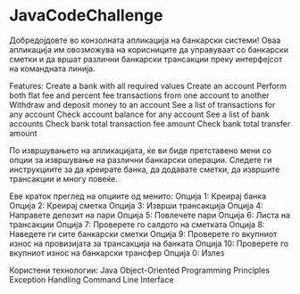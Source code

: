 # JavaCodeChallenge

Добредојдовте во конзолната апликација на банкарски системи! Оваа апликација им овозможува на корисниците да управуваат со банкарски сметки и да вршат различни банкарски трансакции преку интерфејсот на командната линија.

Features:
  Create a bank with all required values
  Create an account
  Perform both flat fee and percent fee transactions from one account to another
  Withdraw and deposit money to an account
  See a list of transactions for any account
  Check account balance for any account
  See a list of bank accounts
  Check bank total transaction fee amount
  Check bank total transfer amount


По извршувањето на апликацијата, ќе ви биде претставено мени со опции за извршување на различни банкарски операции. Следете ги инструкциите за да креирате банка, да додавате сметки, да извршите трансакции и многу повеќе.

Еве краток преглед на опциите од менито:
  Опција 1: Креирај банка
  Опција 2: Креирај сметка
  Опција 3: Изврши трансакција
  Опција 4: Направете депозит на пари
  Опција 5: Повлечете пари
  Опција 6: Листа на трансакции
  Опција 7: Проверете го салдото на сметката
  Опција 8: Наведете ги сите банкарски сметки
  Опција 9: Проверете го вкупниот износ на провизијата за трансакција на банката
  Опција 10: Проверете го вкупниот износ на банкарски трансфер
  Опција 0: Излез

Користени технологии:
  Java
  Object-Oriented Programming Principles
  Exception Handling
  Command Line Interface
